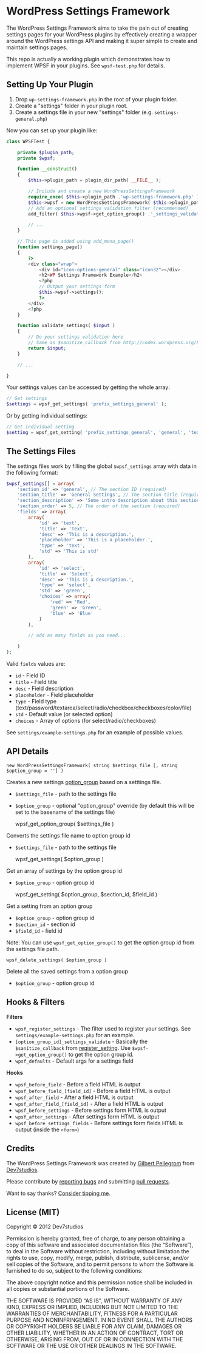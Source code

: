 WordPress Settings Framework
============================

The WordPress Settings Framework aims to take the pain out of creating settings pages for your WordPress plugins
by effectively creating a wrapper around the WordPress settings API and making it super simple to create and maintain
settings pages.

This repo is actually a working plugin which demonstrates how to implement WPSF in your plugins. See `wpsf-test.php`
for details.

Setting Up Your Plugin
----------------------

1. Drop `wp-settings-framework.php` in the root of your plugin folder.
2. Create a "settings" folder in your plugin root.
3. Create a settings file in your new "settings" folder (e.g. `settings-general.php`)

Now you can set up your plugin like:

```php
class WPSFTest {

    private $plugin_path;
    private $wpsf;

    function __construct()
    {
        $this->plugin_path = plugin_dir_path( __FILE__ );

        // Include and create a new WordPressSettingsFramework
        require_once( $this->plugin_path .'wp-settings-framework.php' );
        $this->wpsf = new WordPressSettingsFramework( $this->plugin_path .'settings/settings-general.php', 'prefix_settings_general' );
        // Add an optional settings validation filter (recommended)
        add_filter( $this->wpsf->get_option_group() .'_settings_validate', array(&$this, 'validate_settings') );

        // ...
    }

    // This page is added using add_menu_page()
    function settings_page()
	{
	    ?>
		<div class="wrap">
			<div id="icon-options-general" class="icon32"></div>
			<h2>WP Settings Framework Example</h2>
			<?php
			// Output your settings form
			$this->wpsf->settings();
			?>
		</div>
		<?php
	}

	function validate_settings( $input )
	{
	    // Do your settings validation here
	    // Same as $sanitize_callback from http://codex.wordpress.org/Function_Reference/register_setting
    	return $input;
	}

    // ...

}
```

Your settings values can be accessed by getting the whole array:

```php
// Get settings
$settings = wpsf_get_settings( 'prefix_settings_general' );
```

Or by getting individual settings:

```php
// Get individual setting
$setting = wpsf_get_setting( 'prefix_settings_general', 'general', 'text' );
```


The Settings Files
------------------

The settings files work by filling the global `$wpsf_settings` array with data in the following format:

```php
$wpsf_settings[] = array(
    'section_id' => 'general', // The section ID (required)
    'section_title' => 'General Settings', // The section title (required)
    'section_description' => 'Some intro description about this section.', // The section description (optional)
    'section_order' => 5, // The order of the section (required)
    'fields' => array(
        array(
            'id' => 'text',
            'title' => 'Text',
            'desc' => 'This is a description.',
            'placeholder' => 'This is a placeholder.',
            'type' => 'text',
            'std' => 'This is std'
        ),
        array(
            'id' => 'select',
            'title' => 'Select',
            'desc' => 'This is a description.',
            'type' => 'select',
            'std' => 'green',
            'choices' => array(
                'red' => 'Red',
                'green' => 'Green',
                'blue' => 'Blue'
            )
        ),

        // add as many fields as you need...

    )
);
```

Valid `fields` values are:

* `id` - Field ID
* `title` - Field title
* `desc` - Field description
* `placeholder` - Field placeholder
* `type` - Field type (text/password/textarea/select/radio/checkbox/checkboxes/color/file)
* `std` - Default value (or selected option)
* `choices` - Array of options (for select/radio/checkboxes)

See `settings/example-settings.php` for an example of possible values.


API Details
-----------

    new WordPressSettingsFramework( string $settings_file [, string $option_group = ''] )

Creates a new settings [option_group](http://codex.wordpress.org/Function_Reference/register_setting) based on a setttings file.

* `$settings_file` - path to the settings file
* `$option_group` - optional "option_group" override (by default this will be set to the basename of the settings file)

    wpsf_get_option_group( $settings_file )

Converts the settings file name to option group id

* `$settings_file` - path to the settings file

    wpsf_get_settings( $option_group )

Get an array of settings by the option group id

* `$option_group` - option group id

    wpsf_get_setting( $option_group, $section_id, $field_id )

Get a setting from an option group

* `$option_group` - option group id
* `$section_id` - section id
* `$field_id` - field id

Note: You can use `wpsf_get_option_group()` to get the option group id from the settings file path.

    wpsf_delete_settings( $option_group )

Delete all the saved settings from a option group

* `$option_group` - option group id

Hooks & Filters
---------------

**Filters**

* `wpsf_register_settings` - The filter used to register your settings. See `settings/example-settings.php` for an example.
* `[option_group_id]_settings_validate` - Basically the `$sanitize_callback` from [register_setting](http://codex.wordpress.org/Function_Reference/register_setting). Use `$wpsf->get_option_group()` to get the option group id.
* `wpsf_defaults` - Default args for a settings field

**Hooks**

* `wpsf_before_field` - Before a field HTML is output
* `wpsf_before_field_[field_id]` - Before a field HTML is output
* `wpsf_after_field` - After a field HTML is output
* `wpsf_after_field_[field_id]` - After a field HTML is output
* `wpsf_before_settings` - Before settings form HTML is output
* `wpsf_after_settings` - After settings form HTML is output
* `wpsf_before_settings_fields` - Before settings form fields HTML is output (inside the `<form>`)

Credits
-------

The WordPress Settings Framework was created by [Gilbert Pellegrom](http://gilbert.pellegrom.me) from [Dev7studios](http://dev7studios.com).

Please contribute by [reporting bugs](WordPress-Settings-Framework/issues) and submitting [pull requests](WordPress-Settings-Framework/pulls).

Want to say thanks? [Consider tipping me](https://www.gittip.com/gilbitron).

License (MIT)
-------------
Copyright © 2012 Dev7studios

Permission is hereby granted, free of charge, to any person obtaining a copy of this software and associated documentation
files (the “Software”), to deal in the Software without restriction, including without limitation the rights to use, copy,
modify, merge, publish, distribute, sublicense, and/or sell copies of the Software, and to permit persons to whom the Software
is furnished to do so, subject to the following conditions:

The above copyright notice and this permission notice shall be included in all copies or substantial portions of the Software.

THE SOFTWARE IS PROVIDED “AS IS”, WITHOUT WARRANTY OF ANY KIND, EXPRESS OR IMPLIED, INCLUDING BUT NOT LIMITED TO THE WARRANTIES
OF MERCHANTABILITY, FITNESS FOR A PARTICULAR PURPOSE AND NONINFRINGEMENT. IN NO EVENT SHALL THE AUTHORS OR COPYRIGHT HOLDERS BE
LIABLE FOR ANY CLAIM, DAMAGES OR OTHER LIABILITY, WHETHER IN AN ACTION OF CONTRACT, TORT OR OTHERWISE, ARISING FROM, OUT OF OR
IN CONNECTION WITH THE SOFTWARE OR THE USE OR OTHER DEALINGS IN THE SOFTWARE.
